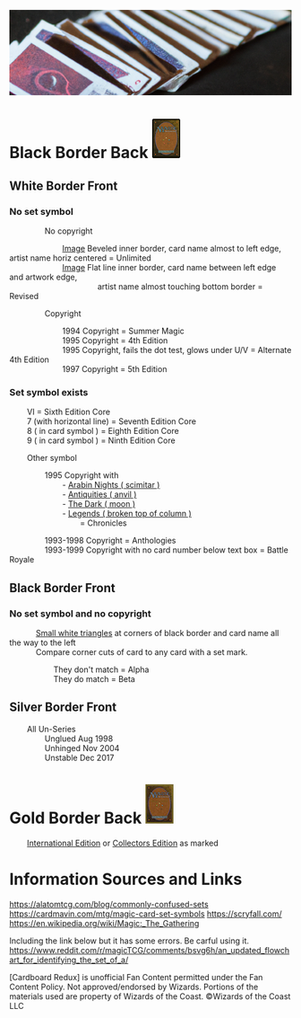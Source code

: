 ![old cards](/assets/header.png)


# Black Border Back ![magic card with black back border](/assets/black_back_50_70.jpg)

## White Border Front

### No set symbol
	
                No copyright
	 
                        [Image](/assets/unlimited.png) Beveled inner border, card name almost to left edge, artist name horiz centered  = Unlimited  
                        [Image](/assets/revised.png) Flat line inner border, card name between left edge and artwork edge,  
                                        artist name almost touching bottom border = Revised

                Copyright
      
                        1994 Copyright = Summer Magic  
                        1995 Copyright = 4th Edition  
                        1995 Copyright, fails the dot test, glows under U/V = Alternate 4th Edition  
                        1997 Copyright = 5th Edition

### Set symbol exists
 	
        VI = Sixth Edition Core  
        7 (with horizontal line) = Seventh Edition Core  
        8 ( in card symbol ) = Eighth Edition Core  
        9 ( in card symbol ) = Ninth Edition Core  
	
        Other symbol  

                1995 Copyright with  
                        - [Arabin Nights ( scimitar ) ](/assets/symbols/symbol_arabian_nights.png)  
                        - [Antiquities ( anvil ) ](/assets/symbols/symbol_antiquities.png)  
                        - [The Dark ( moon ) ](/assets/symbols/symbol_the_dark.png)  
                        - [Legends ( broken top of column ) ](/assets/symbols/symbol_legends.png)  
                                = Chronicles  
                  
                1993-1998 Copyright = Anthologies  
                1993-1999 Copyright with no card number below text box = Battle Royale  

    
## Black Border Front

### No set symbol and no copyright  
 
       
            [Small white triangles](/assets/alpha_beta_triangles.png) at corners of black border and card name all the way to the left  
            Compare corner cuts of card to any card with a set mark.  

                    They don't match = Alpha  
                    They do match = Beta  

## Silver Border Front

        All Un-Series  
                Unglued Aug 1998  
                Unhinged Nov 2004  
                Unstable Dec 2017



# Gold Border Back ![magic card with gold back border](/assets/gold_back_50_70.jpg)

        [International Edition](/assets/intl_edition_back.png) or [Collectors Edition](/assets/collectors_edition_back.png) as marked  

# Information Sources and Links

https://alatomtcg.com/blog/commonly-confused-sets  
https://cardmavin.com/mtg/magic-card-set-symbols
https://scryfall.com/
https://en.wikipedia.org/wiki/Magic:_The_Gathering

Including the link below but it has some errors. Be carful using it.
https://www.reddit.com/r/magicTCG/comments/bsvg6h/an_updated_flowchart_for_identifying_the_set_of_a/


[Cardboard Redux] is unofficial Fan Content permitted under the Fan Content Policy. Not approved/endorsed by Wizards. Portions of the materials used are property of Wizards of the Coast. ©Wizards of the Coast LLC



